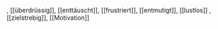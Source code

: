 , [[überdrüssig]], [[enttäuscht]], [[frustriert]], [[entmutigt]], [[lustlos]]
, [[zielstrebig]], [[Motivation]]